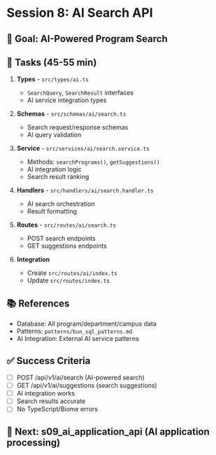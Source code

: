 # Session 8: AI Search API

## 🎯 Goal: AI-Powered Program Search

## 🔧 Tasks (45-55 min)

1. **Types** - `src/types/ai.ts`
   - `SearchQuery`, `SearchResult` interfaces
   - AI service integration types

2. **Schemas** - `src/schemas/ai/search.ts`
   - Search request/response schemas
   - AI query validation

3. **Service** - `src/services/ai/search.service.ts`
   - Methods: `searchPrograms()`, `getSuggestions()`
   - AI integration logic
   - Search result ranking

4. **Handlers** - `src/handlers/ai/search.handler.ts`
   - AI search orchestration
   - Result formatting

5. **Routes** - `src/routes/ai/search.ts`
   - POST search endpoints
   - GET suggestions endpoints

6. **Integration**
   - Create `src/routes/ai/index.ts`
   - Update `src/routes/index.ts`

## 📚 References
- Database: All program/department/campus data
- Patterns: `patterns/bun_sql_patterns.md`
- AI Integration: External AI service patterns

## ✅ Success Criteria
- [ ] POST /api/v1/ai/search (AI-powered search)
- [ ] GET /api/v1/ai/suggestions (search suggestions)
- [ ] AI integration works
- [ ] Search results accurate
- [ ] No TypeScript/Biome errors

## 🚀 Next: s09_ai_application_api (AI application processing)
